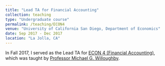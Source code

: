 ```yaml
---
title: "Lead TA for Financial Accounting"
collection: teaching
type: "Undergraduate course"
permalink: /teaching/ECON4
venue: "University of California San Diego, Department of Economics"
date: Sep 2017 - Dec 2017
location: "La Jolla, CA"
---
```


In Fall 2017, I served as the Lead TA for [ECON 4 (Financial Accounting)](https://courses.ucsd.edu/coursemain.aspx?section=913991), which was taught by [Professor Michael G. Willoughby](http://willoughby.ucsd.edu/about-michael-willoughby-phd/). 
